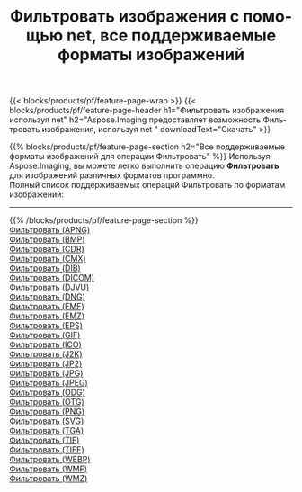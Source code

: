 ﻿---
title: Фильтровать изображения с помощью net, все поддерживаемые форматы изображений 
weight: 3920
url: /ru/net/filter 
lang: ru
langdirlevel: 2
locales: zh-hans,ja,it,ru,de,es,fr,nl,id,lt,pl,pt,vi,tr,ko,zh-hant,ar,hi,th,sv,cs,uk,he
description: Используя Aspose.Imaging, вы можете легко Фильтровать изображения используя net
---

{{< blocks/products/pf/feature-page-wrap >}}
{{< blocks/products/pf/feature-page-header h1="Фильтровать изображения используя net" h2="Aspose.Imaging предоставляет возможность Фильтровать изображения, используя net " downloadText="Скачать" >}}


{{% blocks/products/pf/feature-page-section  h2="Все поддерживаемые форматы изображений для операции Фильтровать" %}}
Используя Aspose.Imaging, вы можете легко выполнить операцию **Фильтровать** для изображений различных форматов программно.
<br/>
Полный список поддерживаемых операций Фильтровать по форматам изображений:
<hr/>
{{% /blocks/products/pf/feature-page-section %}}
<div class="container-fluid productfamilypage bg-gray">
    <div class="convertypes bg-gray agp-content section">
        <div class="container">
		<div class="row other-converters">
		    <div class='col-md-2 other-converter remove-lp remove-rp'><a href="/imaging/ru/net/filter/apng" >Фильтровать (APNG)</a></div><div class='col-md-2 other-converter remove-lp remove-rp'><a href="/imaging/ru/net/filter/bmp" >Фильтровать (BMP)</a></div><div class='col-md-2 other-converter remove-lp remove-rp'><a href="/imaging/ru/net/filter/cdr" >Фильтровать (CDR)</a></div><div class='col-md-2 other-converter remove-lp remove-rp'><a href="/imaging/ru/net/filter/cmx" >Фильтровать (CMX)</a></div><div class='col-md-2 other-converter remove-lp remove-rp'><a href="/imaging/ru/net/filter/dib" >Фильтровать (DIB)</a></div><div class='col-md-2 other-converter remove-lp remove-rp'><a href="/imaging/ru/net/filter/dicom" >Фильтровать (DICOM)</a></div><div class='col-md-2 other-converter remove-lp remove-rp'><a href="/imaging/ru/net/filter/djvu" >Фильтровать (DJVU)</a></div><div class='col-md-2 other-converter remove-lp remove-rp'><a href="/imaging/ru/net/filter/dng" >Фильтровать (DNG)</a></div><div class='col-md-2 other-converter remove-lp remove-rp'><a href="/imaging/ru/net/filter/emf" >Фильтровать (EMF)</a></div><div class='col-md-2 other-converter remove-lp remove-rp'><a href="/imaging/ru/net/filter/emz" >Фильтровать (EMZ)</a></div><div class='col-md-2 other-converter remove-lp remove-rp'><a href="/imaging/ru/net/filter/eps" >Фильтровать (EPS)</a></div><div class='col-md-2 other-converter remove-lp remove-rp'><a href="/imaging/ru/net/filter/gif" >Фильтровать (GIF)</a></div><div class='col-md-2 other-converter remove-lp remove-rp'><a href="/imaging/ru/net/filter/ico" >Фильтровать (ICO)</a></div><div class='col-md-2 other-converter remove-lp remove-rp'><a href="/imaging/ru/net/filter/j2k" >Фильтровать (J2K)</a></div><div class='col-md-2 other-converter remove-lp remove-rp'><a href="/imaging/ru/net/filter/jp2" >Фильтровать (JP2)</a></div><div class='col-md-2 other-converter remove-lp remove-rp'><a href="/imaging/ru/net/filter/jpg" >Фильтровать (JPG)</a></div><div class='col-md-2 other-converter remove-lp remove-rp'><a href="/imaging/ru/net/filter/jpeg" >Фильтровать (JPEG)</a></div><div class='col-md-2 other-converter remove-lp remove-rp'><a href="/imaging/ru/net/filter/odg" >Фильтровать (ODG)</a></div><div class='col-md-2 other-converter remove-lp remove-rp'><a href="/imaging/ru/net/filter/otg" >Фильтровать (OTG)</a></div><div class='col-md-2 other-converter remove-lp remove-rp'><a href="/imaging/ru/net/filter/png" >Фильтровать (PNG)</a></div><div class='col-md-2 other-converter remove-lp remove-rp'><a href="/imaging/ru/net/filter/svg" >Фильтровать (SVG)</a></div><div class='col-md-2 other-converter remove-lp remove-rp'><a href="/imaging/ru/net/filter/tga" >Фильтровать (TGA)</a></div><div class='col-md-2 other-converter remove-lp remove-rp'><a href="/imaging/ru/net/filter/tif" >Фильтровать (TIF)</a></div><div class='col-md-2 other-converter remove-lp remove-rp'><a href="/imaging/ru/net/filter/tiff" >Фильтровать (TIFF)</a></div><div class='col-md-2 other-converter remove-lp remove-rp'><a href="/imaging/ru/net/filter/webp" >Фильтровать (WEBP)</a></div><div class='col-md-2 other-converter remove-lp remove-rp'><a href="/imaging/ru/net/filter/wmf" >Фильтровать (WMF)</a></div><div class='col-md-2 other-converter remove-lp remove-rp'><a href="/imaging/ru/net/filter/wmz" >Фильтровать (WMZ)</a></div>
                </div>
        </div>
    </div>
</div>
<br/>

